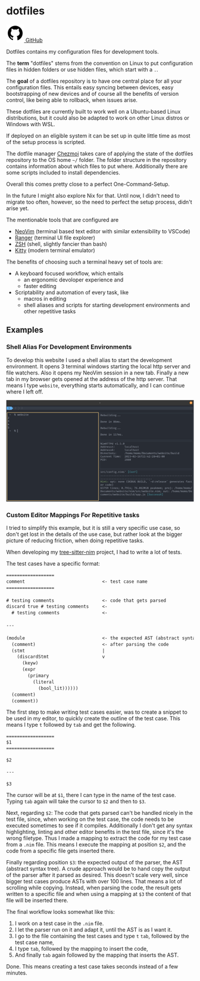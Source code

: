 [creationTime]:- "Feb 13. 2023"
[lastWriteTime]:- "Feb 13. 2023"

# dotfiles

<a href="https://github.com/aMOPel/dotfiles">
<img src="assets/icons8-github.svg" alt="GitHub" class="inline m-1 dark:invert">
GitHub</a>

Dotfiles contains my configuration files for development tools.

The **term** "dotfiles" stems from the convention on Linux to
put configuration files in hidden folders or use hidden files,
which start with a `.`.

The **goal** of a dotfiles repository is to have one central place for all your
configuration files. This entails easy syncing between devices,
easy bootstrapping of new devices and of course all the benefits of version
control, like being able to rollback, when issues arise.

These dotfiles are currently built to work well on a Ubuntu-based Linux distributions,
but it could also be adapted to work on other Linux distros or Windows with WSL.

If deployed on an eligible system it can be set up in quite little time 
as most of the setup process is scripted.

The dotfile manager [Chezmoi](https://www.chezmoi.io/) takes care of 
applying the state of the dotfiles repository to the OS home `~/` folder.
The folder structure in the repository contains information about which files
to put where.
Additionally there are some scripts included to install dependencies.

Overall this comes pretty close to a perfect One-Command-Setup.

In the future I might also explore Nix for that.
Until now, I didn't need to migrate too often, however, so the need to perfect
the setup process, didn't arise yet.

The mentionable tools that are configured are 
- [NeoVim](https://neovim.io/) (terminal based text editor with similar extensibility to VSCode)
- [Ranger](https://ranger.github.io/) (terminal UI file explorer)
- [ZSH](https://zsh.sourceforge.io/) (shell, slightly fancier than bash)
- [Kitty](https://sw.kovidgoyal.net/kitty/) (modern terminal emulator)

The benefits of choosing such a terminal heavy set of tools are:
- A keyboard focused workflow, which entails
  - an ergonomic devoloper experience and
  - faster editing 
- Scriptability and automation of every task, like
  - macros in editing 
  - shell aliases and scripts for starting development environments
    and other repetitive tasks

## Examples

### Shell Alias For Development Environments

To develop this website I used a shell alias to start the development
environment. It opens 3 terminal windows starting the local http server and
file watchers. Also it opens my NeoVim session in a new tab.
Finally a new tab in my browser gets opened at the address of the http server.
That means I type `website`, everything starts automatically,
and I can continue where I left off.

![dev_env](assets/kitty_website_dev_env.png)

### Custom Editor Mappings For Repetitive tasks

I tried to simplify this example, but it is still a very specific use case,
so don't get lost in the details of the use case, but rather look at the bigger
picture of reducing friction, when doing repetitive tasks.

When developing my [tree-sitter-nim](https://github.com/aMOPel/tree-sitter-nim) project,
I had to write a lot of tests.

The test cases have a specific format:

```txt
==================
comment                             <- test case name
==================

# testing comments                  <- code that gets parsed
discard true # testing comments     <-
  # testing comments                <-

---

(module                             <- the expected AST (abstract syntax tree)
  (comment)                         <- after parsing the code
  (stmt                             |
    (discardStmt                    v
      (keyw)
      (expr
        (primary
          (literal
            (bool_lit))))))
  (comment)
  (comment))
```

The first step to make writing test cases easier, was to create a snippet to be used
in my editor, to quickly create the outline of the test case.
This means I type `t` followed by `tab` and get the following.

```
==================
$1
==================

$2

---

$3
```

The cursor will be at `$1`, there I can type in the name of the test case.
Typing `tab` again will take the cursor to `$2` and then to `$3`.

Next, regarding `$2`:
The code that gets parsed can't be handled nicely in the test file, since, when
working on the test case, the code needs to be executed sometimes to see if it compiles.
Additionally I don't get any syntax highlighting, linting and other editor benefits in
the test file, since it's the wrong filetype.
Thus I made a mapping to extract the code for my test case from a `.nim` file.
This means I execute the mapping at position `$2`,
and the code from a specific file gets inserted there.

Finally regarding position `$3`: the expected output of the parser, the 
AST (abstract syntax tree).
A crude approach would be to hand copy the output of the parser after it 
parsed as desired.
This doesn't scale very well, since bigger test cases produce ASTs
with over 100 lines. That means a lot of scrolling while copying.
Instead, when parsing the code, the result gets written to a specific file
and when using a mapping at `$3` the content of that file will be inserted there.

The final workflow looks somewhat like this:
1. I work on a test case in the `.nim` file.
2. I let the parser run on it and adapt it, until the AST is as I want it.
3. I go to the file containing the test cases and type `t` `tab`, followed by the test case name,
4. I type `tab`, followed by the mapping to insert the code,
5. And finally `tab` again followed by the mapping that inserts the AST.

Done. This means creating a test case takes seconds instead of a few minutes.

<!--TODO: macros-->
